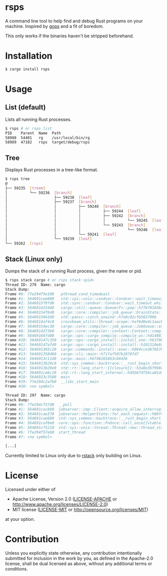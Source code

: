 # rsps

A command line tool to help find and debug Rust programs on your machine. Inspired by [gops][1] and a fit of boredom.

This only works if the binaries haven't be stripped beforehand.

# Installation

```bash
$ cargo install rsps
```

# Usage

## List (default)

Lists all running Rust processes.

```bash
$ rsps # or rsps list
PID    Parent  Name  Path
58988  54401   rg    /usr/local/bin/rg
58989  47182   rsps  target/debug/rsps
```

## Tree

Displays Rust processes in a tree-like format.

```bash
$ rsps tree
@
├── 59235  [treem]
│          └── 59236  [branch]
│                     ├── 59238  [leaf]
│                     ├── 59237  [branch]
│                     │          ├── 59240  [branch]
│                     │          │          ├── 59244  [leaf]
│                     │          │          ├── 59242  [branch]
│                     │          │          │          └── 59245  [leaf]
│                     │          │          └── 59243  [branch]
│                     │          │                     └── 59246  [leaf]
│                     │          └── 59241  [leaf]
│                     └── 59239  [leaf]
└── 59262  [rsps]
```

## Stack (Linux only)

Dumps the stack of a running Rust process, given the name or pid.

```bash
$ rsps stack cargo # or rsps stack <pid>
Thread ID: 279  Name: cargo
Stack Dump:
Frame #0: 7fe294f5e100   pthread_cond_timedwait
Frame #1: 564691cee080   std::sys::unix::condvar::Condvar::wait_timeout::h37a8048107691687
Frame #2: 5646915f9fd0   std::sync::condvar::Condvar::wait_timeout_while::hbfb743bd05dd9fc0
Frame #3: 564691415440   cargo::util::queue::Queue<T>::pop::h7fb70103b44dc37f
Frame #4: 56469154fbd0   cargo::core::compiler::job_queue::DrainState::drain_the_queue::h5b61c7275f6c30ad
Frame #5: 564691504160   std::panic::catch_unwind::h7e0c92cfb502709b
Frame #6: 5646914af4c0   crossbeam_utils::thread::scope::haf6d0e4c1aacb903
Frame #7: 56469154ec30   cargo::core::compiler::job_queue::JobQueue::execute::heaab11ff0a2fe80c
Frame #8: 564691437360   cargo::core::compiler::context::Context::compile::h35d7a4cf82b1b826
Frame #9: 564691697d00   cargo::ops::cargo_compile::compile_ws::hd140871262d59407
Frame #10: 56469147c350  cargo::ops::cargo_install::install_one::h63708159c342d27f
Frame #11: 56469147af40  cargo::ops::cargo_install::install::h101310e8cf160103
Frame #12: 564691365c20  cargo::commands::install::exec::h064cce367657894c
Frame #13: 564691358d60  cargo::cli::main::h71faf507b10707d7
Frame #14: 5646913c11d0  cargo::main::h6746203463cb9d36
Frame #15: 5646913b29c0  std::sys_common::backtrace::__rust_begin_short_backtrace::h715a397fa07175af
Frame #16: 5646913b29e0  std::rt::lang_start::{{closure}}::h3a8e3bf998c29384
Frame #17: 564691cebc10  std::rt::lang_start_internal::hd5b67df56ca01dae
Frame #18: 5646913c3580  main
Frame #19: 7fe294c2afb0  __libc_start_main
Frame #20: <no symbol>

Thread ID: 297  Name: cargo
Stack Dump:
Frame #0: 7fe294cf57d0  __poll
Frame #1: 564691cacb60  jobserver::imp::Client::acquire_allow_interrupts::h4f87d446882f6e88
Frame #2: 564691cae370  jobserver::HelperState::for_each_request::h80f41bf960986b48
Frame #3: 564691cae680  std::sys_common::backtrace::__rust_begin_short_backtrace::hcb30739b281791a0
Frame #4: 564691caf0e0  core::ops::function::FnOnce::call_once{{vtable.shim}}::h6fcaf617e71843a9
Frame #5: 564691cf5210  std::sys::unix::thread::Thread::new::thread_start::hb5e40d3d934ebb7a
Frame #6: 7fe294f57eb0  start_thread
Frame #7: <no symbol>

[...]
```

Currently limited to Linux only due to [rstack][2] only building on Linux.

# License

Licensed under either of

* Apache License, Version 2.0
  ([LICENSE-APACHE][3] or http://www.apache.org/licenses/LICENSE-2.0)
* MIT license
  ([LICENSE-MIT][4] or http://opensource.org/licenses/MIT)

at your option.

# Contribution

Unless you explicitly state otherwise, any contribution intentionally submitted
for inclusion in the work by you, as defined in the Apache-2.0 license, shall be
dual licensed as above, without any additional terms or conditions.

[1]: https://github.com/google/gops
[2]: https://github.com/sfackler/rstack
[3]: ./LICENSE-APACHE
[4]: ./LICENSE-MIT
